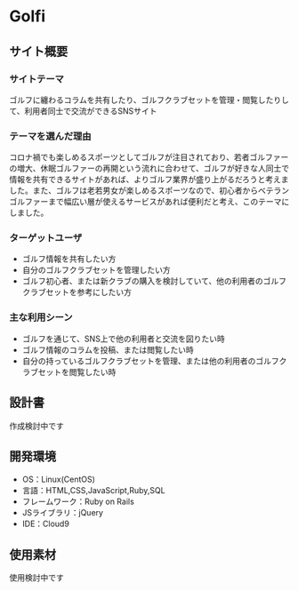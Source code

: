 # Golfi

## サイト概要
### サイトテーマ
ゴルフに纏わるコラムを共有したり、ゴルフクラブセットを管理・閲覧したりして、利用者同士で交流ができるSNSサイト

### テーマを選んだ理由
コロナ禍でも楽しめるスポーツとしてゴルフが注目されており、若者ゴルファーの増大、休眠ゴルファーの再開という流れに合わせて、ゴルフが好きな人同士で情報を共有できるサイトがあれば、よりゴルフ業界が盛り上がるだろうと考えました。また、ゴルフは老若男女が楽しめるスポーツなので、初心者からベテランゴルファーまで幅広い層が使えるサービスがあれば便利だと考え、このテーマにしました。

### ターゲットユーザ
- ゴルフ情報を共有したい方
- 自分のゴルフクラブセットを管理したい方
- ゴルフ初心者、または新クラブの購入を検討していて、他の利用者のゴルフクラブセットを参考にしたい方

### 主な利用シーン
- ゴルフを通じて、SNS上で他の利用者と交流を図りたい時
- ゴルフ情報のコラムを投稿、または閲覧したい時
- 自分の持っているゴルフクラブセットを管理、または他の利用者のゴルフクラブセットを閲覧したい時

## 設計書
作成検討中です

## 開発環境
- OS：Linux(CentOS)
- 言語：HTML,CSS,JavaScript,Ruby,SQL
- フレームワーク：Ruby on Rails
- JSライブラリ：jQuery
- IDE：Cloud9

## 使用素材
使用検討中です
